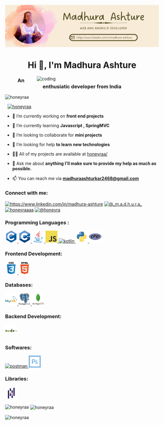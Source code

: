 ![logo](https://github.com/Honeyraa/Honeyraa/blob/main/MadhuraAshture_GitHubCover.png)


<h1 align="center">Hi 👋, I'm Madhura Ashture</h1>
<p align="left">
  
  <img align="right" alt="coding" width ="400" src ="https://c.tenor.com/PP9v7VIs6R4AAAAd/scaler-create-impact.gif">
  <h3 align="center">An enthusiatic developer from India</h3>
</p>
<p align="left"> <img src="https://komarev.com/ghpvc/?username=honeyraa&label=Profile%20views&color=0e75b6&style=flat" alt="honeyraa" /> </p>

<p align="left">&nbsp;&nbsp;<a href="https://github.com/ryo-ma/github-profile-trophy"><img src="https://github-profile-trophy.vercel.app/?username=honeyraa" alt="honeyraa" /></a> </p>

- 🔭 I’m currently working on **front end projects**

- 🌱 I’m currently learning **Javascript , SpringMVC**

- 👯 I’m looking to collaborate for **mini projects**

- 🤝 I’m looking for help **to learn new technologies**

- 👨‍💻 All of my projects are available at [honeyraa/](honeyraa/)

- 💬 Ask me about **anything I'll make sure to provide my help as much as possible.**

- 📫 You can reach me via **madhuraashturkar2468@gmail.com**

<h3 align="left">Connect with me:</h3>
<p align="left">
<a href="https://linkedin.com/in/https://www.linkedin.com/in/madhura-ashture" target="blank"><img align="center" src="https://raw.githubusercontent.com/rahuldkjain/github-profile-readme-generator/master/src/images/icons/Social/linked-in-alt.svg" alt="https://www.linkedin.com/in/madhura-ashture" height="30" width="40" /></a>
<a href="https://instagram.com/@_m.a.d.h.u.r.a_" target="blank"><img align="center" src="https://raw.githubusercontent.com/rahuldkjain/github-profile-readme-generator/master/src/images/icons/Social/instagram.svg" alt="@_m.a.d.h.u.r.a_" height="30" width="40" /></a>
<a href="https://www.youtube.com/c/honeyraaaa" target="blank"><img align="center" src="https://raw.githubusercontent.com/rahuldkjain/github-profile-readme-generator/master/src/images/icons/Social/youtube.svg" alt="honeyraaaa" height="30" width="40" /></a>
<a href="https://www.codechef.com/users/@honeyra" target="blank"><img align="center" src="https://cdn.jsdelivr.net/npm/simple-icons@3.1.0/icons/codechef.svg" alt="@honeyra" height="30" width="40" /></a>
</p>

<h3 align="left">Programming Languages :</h3>
<p align="left">
  <a href="https://www.cprogramming.com/" target="_blank" rel="noreferrer"> <img src="https://raw.githubusercontent.com/devicons/devicon/master/icons/c/c-original.svg" alt="c" width="40" height="40"/> </a>
  <a href="https://www.w3schools.com/cpp/" target="_blank" rel="noreferrer"> <img src="https://raw.githubusercontent.com/devicons/devicon/master/icons/cplusplus/cplusplus-original.svg" alt="cplusplus" width="40" height="40"/> </a>
  <a href="https://www.java.com" target="_blank" rel="noreferrer"> <img src="https://raw.githubusercontent.com/devicons/devicon/master/icons/java/java-original.svg" alt="java" width="40" height="40"/> </a> 
  <a href="https://developer.mozilla.org/en-US/docs/Web/JavaScript" target="_blank" rel="noreferrer"> <img src="https://raw.githubusercontent.com/devicons/devicon/master/icons/javascript/javascript-original.svg" alt="javascript" width="40" height="40"/> </a>
  <a href="https://kotlinlang.org" target="_blank" rel="noreferrer"> <img src="https://www.vectorlogo.zone/logos/kotlinlang/kotlinlang-icon.svg" alt="kotlin" width="40" height="40"/> </a>
   <a href="https://www.python.org" target="_blank" rel="noreferrer"> <img src="https://raw.githubusercontent.com/devicons/devicon/master/icons/python/python-original.svg" alt="python" width="40" height="40"/> </a>
    <a href="https://www.php.net" target="_blank" rel="noreferrer"> <img src="https://raw.githubusercontent.com/devicons/devicon/master/icons/php/php-original.svg" alt="php" width="40" height="40"/> </a></p>
    
 <h3 align="left">Frontend Development:</h3>
<p align="left">
  <a href="https://www.w3schools.com/css/" target="_blank" rel="noreferrer"> <img src="https://raw.githubusercontent.com/devicons/devicon/master/icons/css3/css3-original-wordmark.svg" alt="css3" width="40" height="40"/> </a>
  <a href="https://www.w3.org/html/" target="_blank" rel="noreferrer"> <img src="https://raw.githubusercontent.com/devicons/devicon/master/icons/html5/html5-original-wordmark.svg" alt="html5" width="40" height="40"/> </a></p>
  
 <h3 align="left">Databases:</h3>
<p align="left">
  <a href="https://www.mysql.com/" target="_blank" rel="noreferrer"> <img src="https://raw.githubusercontent.com/devicons/devicon/master/icons/mysql/mysql-original-wordmark.svg" alt="mysql" width="40" height="40"/> </a>
    <a href="https://www.postgresql.org" target="_blank" rel="noreferrer"> <img src="https://raw.githubusercontent.com/devicons/devicon/master/icons/postgresql/postgresql-original-wordmark.svg" alt="postgresql" width="40" height="40"/> </a>
  <a href="https://www.mongodb.com/" target="_blank" rel="noreferrer"> <img src="https://raw.githubusercontent.com/devicons/devicon/master/icons/mongodb/mongodb-original-wordmark.svg" alt="mongodb" width="40" height="40"/> </a></p>

<h3 align="left">Backend Development:</h3>
<p align="left">
<a href="https://nodejs.org" target="_blank" rel="noreferrer"> <img src="https://raw.githubusercontent.com/devicons/devicon/master/icons/nodejs/nodejs-original-wordmark.svg" alt="nodejs" width="40" height="40"/> </a> 
</p>
<h3 align="left">Softwares:</h3>
<p align="left">
    <a href="https://postman.com" target="_blank" rel="noreferrer"> <img src="https://www.vectorlogo.zone/logos/getpostman/getpostman-icon.svg" alt="postman" width="40" height="40"/> </a> 
 <a href="https://www.photoshop.com/en" target="_blank" rel="noreferrer"> <img src="https://raw.githubusercontent.com/devicons/devicon/master/icons/photoshop/photoshop-line.svg" alt="photoshop" width="40" height="40"/> </a></p>
 
<h3 align="left">Libraries:</h3>
<p align="left">
 <a href="https://pandas.pydata.org/" target="_blank" rel="noreferrer"> <img src="https://raw.githubusercontent.com/devicons/devicon/2ae2a900d2f041da66e950e4d48052658d850630/icons/pandas/pandas-original.svg" alt="pandas" width="40" height="40"/> </a></p>
 
<p><img align="left" src="https://github-readme-stats.vercel.app/api/top-langs?username=honeyraa&show_icons=true&locale=en&layout=compact" alt="honeyraa" /></p>
<p>&nbsp;<img align="center" src="https://github-readme-stats.vercel.app/api?username=honeyraa&show_icons=true&locale=en" alt="honeyraa" /></p>
<p><img align="center" src="https://github-readme-streak-stats.herokuapp.com/?user=honeyraa&" alt="honeyraa" /></p>
